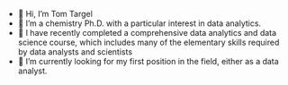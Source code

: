 - 👋 Hi, I’m Tom Targel
- 👀 I’m a chemistry Ph.D. with a particular interest in data analytics.
- 🌱 I have recently completed a comprehensive data analytics and data science course, which includes many of the elementary skills required by data analysts and scientists
- 💞️ I’m currently looking for my first position in the field, either as a data analyst.

<!---
- 📫 How to reach me ...
ttargel/ttargel is a ✨ special ✨ repository because its `README.md` (this file) appears on your GitHub profile.
You can click the Preview link to take a look at your changes.
--->
